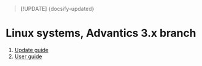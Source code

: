 > [!UPDATE] {docsify-updated}
# Linux systems, Advantics 3.x branch

1. [Update guide](charge-controllers/sys3_update.md)
1. [User guide](charge-controllers/sys3_user/README.md)

